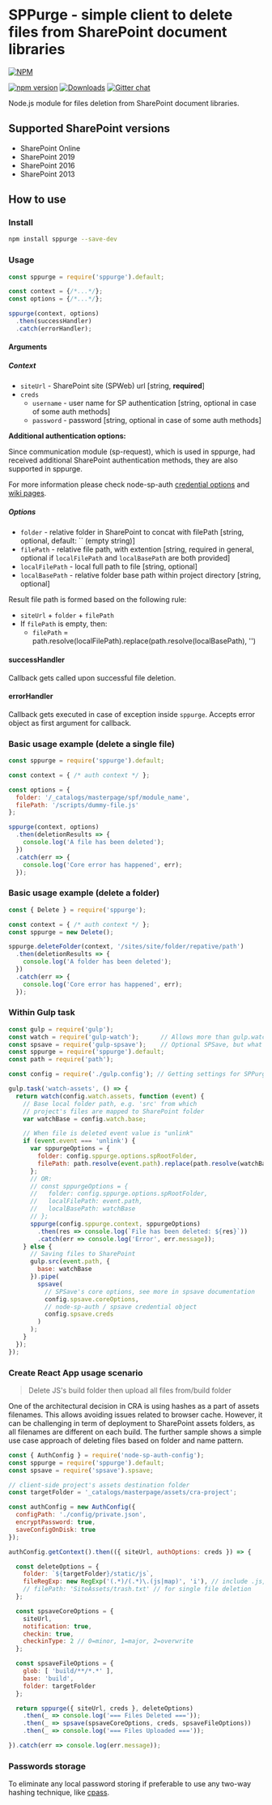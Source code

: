 # SPPurge - simple client to delete files from SharePoint document libraries

[![NPM](https://nodei.co/npm/sppurge.png?mini=true&downloads=true&downloadRank=true&stars=true)](https://nodei.co/npm/sppurge/)

[![npm version](https://badge.fury.io/js/sppurge.svg)](https://badge.fury.io/js/sppurge)
[![Downloads](https://img.shields.io/npm/dm/sppurge.svg)](https://www.npmjs.com/package/sppurge)
[![Gitter chat](https://badges.gitter.im/gitterHQ/gitter.png)](https://gitter.im/sharepoint-node/Lobby)

Node.js module for files deletion from SharePoint document libraries.

## Supported SharePoint versions

- SharePoint Online
- SharePoint 2019
- SharePoint 2016
- SharePoint 2013

## How to use

### Install

```bash
npm install sppurge --save-dev
```

### Usage

```javascript
const sppurge = require('sppurge').default;

const context = {/*...*/};
const options = {/*...*/};

sppurge(context, options)
  .then(successHandler)
  .catch(errorHandler);
```

#### Arguments

##### Context

- `siteUrl` - SharePoint site (SPWeb) url [string, **required**]
- `creds`
  - `username` - user name for SP authentication [string, optional in case of some auth methods]
  - `password` - password [string, optional in case of some auth methods]

**Additional authentication options:**

Since communication module (sp-request), which is used in sppurge, had received additional SharePoint authentication methods, they are also supported in sppurge.

For more information please check node-sp-auth [credential options](https://github.com/s-KaiNet/node-sp-auth#params) and [wiki pages](https://github.com/s-KaiNet/node-sp-auth/wiki).

##### Options

- `folder` - relative folder in SharePoint to concat with filePath [string, optional, default: `` (empty string)]
- `filePath` - relative file path, with extention [string, required in general, optional if `localFilePath` and `localBasePath` are both provided]
- `localFilePath` - local full path to file [string, optional]
- `localBasePath` - relative folder base path within project directory [string, optional]

Result file path is formed based on the following rule:

- `siteUrl` + `folder` + `filePath`
- If `filePath` is empty, then:
  - `filePath` = path.resolve(localFilePath).replace(path.resolve(localBasePath), '')

#### successHandler

Callback gets called upon successful file deletion.

#### errorHandler

Callback gets executed in case of exception inside `sppurge`. Accepts error object as first argument for callback.

### Basic usage example (delete a single file)

```javascript
const sppurge = require('sppurge').default;

const context = { /* auth context */ };

const options = {
  folder: '/_catalogs/masterpage/spf/module_name',
  filePath: '/scripts/dummy-file.js'
};

sppurge(context, options)
  .then(deletionResults => {
    console.log('A file has been deleted');
  })
  .catch(err => {
    console.log('Core error has happened', err);
  });
```

### Basic usage example (delete a folder)

```javascript
const { Delete } = require('sppurge');

const context = { /* auth context */ };
const sppurge = new Delete();

sppurge.deleteFolder(context, '/sites/site/folder/repative/path')
  .then(deletionResults => {
    console.log('A folder has been deleted');
  })
  .catch(err => {
    console.log('Core error has happened', err);
  });
```

### Within Gulp task

```javascript
const gulp = require('gulp');
const watch = require('gulp-watch');      // Allows more than gulp.watch, is recommended
const spsave = require('gulp-spsave');    // Optional SPSave, but what is the reason to use SPPurge without SPSave?
const sppurge = require('sppurge').default;
const path = require('path');

const config = require('./gulp.config'); // Getting settings for SPPurge and SPSave

gulp.task('watch-assets', () => {
  return watch(config.watch.assets, function (event) {
    // Base local folder path, e.g. 'src' from which
    // project's files are mapped to SharePoint folder
    var watchBase = config.watch.base;

    // When file is deleted event value is "unlink"
    if (event.event === 'unlink') {
      var sppurgeOptions = {
        folder: config.sppurge.options.spRootFolder,
        filePath: path.resolve(event.path).replace(path.resolve(watchBase), '')
      };
      // OR:
      // const sppurgeOptions = {
      //   folder: config.sppurge.options.spRootFolder,
      //   localFilePath: event.path,
      //   localBasePath: watchBase
      // };
      sppurge(config.sppurge.context, sppurgeOptions)
        .then(res => console.log(`File has been deleted: ${res}`))
        .catch(err => console.log('Error', err.message));
    } else {
      // Saving files to SharePoint
      gulp.src(event.path, {
        base: watchBase
      }).pipe(
        spsave(
          // SPSave's core options, see more in spsave documentation
          config.spsave.coreOptions,
          // node-sp-auth / spsave credential object
          config.spsave.creds
        )
      );
    }
  });
});
```

### Create React App usage scenario

> Delete JS's build folder then upload all files from/build folder

One of the architectural decision in CRA is using hashes as a part of assets filenames. This allows avoiding issues related to browser cache. However, it can be challenging in term of deployment to SharePoint assets folders, as all filenames are different on each build. The further sample shows a simple use case approach of deleting files based on folder and name pattern.

```javascript
const { AuthConfig } = require('node-sp-auth-config');
const sppurge = require('sppurge').default;
const spsave = require('spsave').spsave;

// client-side project's assets destination folder
const targetFolder = '_catalogs/masterpage/assets/cra-project';

const authConfig = new AuthConfig({
  configPath: './config/private.json',
  encryptPassword: true,
  saveConfigOnDisk: true
});

authConfig.getContext().then(({ siteUrl, authOptions: creds }) => {

  const deleteOptions = {
    folder: `${targetFolder}/static/js`,
    fileRegExp: new RegExp('(.*)/(.*)\.(js|map)', 'i'), // include .js, .map to delete
    // filePath: 'SiteAssets/trash.txt' // for single file deletion
  };

  const spsaveCoreOptions = {
    siteUrl,
    notification: true,
    checkin: true,
    checkinType: 2 // 0=minor, 1=major, 2=overwrite
  };

  const spsaveFileOptions = {
    glob: [ 'build/**/*.*' ],
    base: 'build',
    folder: targetFolder
  };

  return sppurge({ siteUrl, creds }, deleteOptions)
    .then(_ => console.log('=== Files Deleted ==='));
    .then(_ => spsave(spsaveCoreOptions, creds, spsaveFileOptions))
    .then(_ => console.log('=== Files Uploaded ==='));

}).catch(err => console.log(err.message));
```

### Passwords storage

To eliminate any local password storing if preferable to use any two-way hashing technique, like [cpass](https://github.com/koltyakov/cpass).
